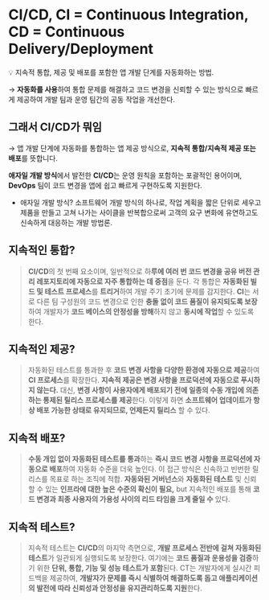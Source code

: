 # CI/CD, CI = Continuous Integration, CD = Continuous Delivery/Deployment

<aside>
💡 지속적 통합, 제공 및 배포를 포함한 앱 개발 단계를 자동화하는 방법.

</aside>

→ **자동화를 사용**하여 통합 문제를 해결하고 코드 변경을 신뢰할 수 있는 방식으로 빠르게 제공하여 개발 팀과 운영 팀간의 공동 작업을 개선한다.

## 그래서 CI/CD가 뭐임

→ 앱 개발 단계에 자동화를 통합하는 앱 제공 방식으로, **지속적 통합/지속적 제공 또는 배포**를 뜻합니다.

**애자일 개발 방식**에서 발전한 **CI/CD**는 운영 원칙을 포함하는 포괄적인 용어이며, **DevOps** 팀이 코드 변경을 앱에 쉽고 빠르게 구현하도록 지원한다.

- 애자일 개발 방식?
  소프트웨어 개발 방식의 하나로, 작업 계획을 짧은 단위로 세우고 제품을 만들고 고쳐 나가는 사이클을 반복합으로써 고객의 요구 변화에 유연하고도 신속하게 대응하는 개발 방법론.

## 지속적인 통합?

> **CI/CD**의 첫 번째 요소이며, 일반적으로 하**루에 여러 번 코드 변경을 공유 버전 관리 레포지토리에 자동으로 자주 통합하는 데 중점**을 둔다. 각 통합은 **자동화된 빌드 및 테스트 프로세스**를 **트리거**하여 개발 주기 초기에 문제를 감지한다. **CI**는 서로 다른 팀 구성원의 코드 변경으로 인한 **충돌 없이 코드 품질이 유지되도록 보장**하여 개발자가 **코드 베이스의 안정성을 방해**하지 않고 **동시에 작업**할 수 있도록 한다.

## 지속적인 제공?

> 자동화된 테스트를 통과한 후 **코드 변경 사항을 다양한 환경에 자동으로 제공**하여 **CI 프로세스**를 확장한다. **지속적 제공은 변경 사항을 프로덕션에 자동으로 푸시하지 않는다.** 대신, **변경 사항이 사용자에게 배포되기 전에 일종의 수동 개입에 의존하는 통제된 릴리스 프로세스를 제공**한다. 이렇게 하면 **소프트웨어 업데이트가 항상 배포 가능한 상태로 유지되므로, 언제든지 릴리스** 할 수 있다.

## 지속적 배포?

> **수동 개입 없이 자동화된 테스트를 통과**하는 **즉시 코드 변경 사항을 프로덕션에 자동으로 배포**하여 자동화 수준을 더욱 높인다. 이 접근 방식은 신속하고 빈번한 릴리스를 목표로 하는 조직에 적합. **자동와된 거버넌스**와 **자동화된 테스트** 및 신뢰할 수 있는 **인프라에 대한 높은 수준의 확신이 필요,** but 지속적인 배포를 통해 **코드 변경과 최종 사용자의 가용성 사이의 리드 타임을 크게 줄일 수** 있다.

## 지속적 테스트?

> 지속적 테스트는 **CI/CD**의 마지막 측면으로, **개발 프로세스 전반에 걸쳐 자동화된 테스트**가 일관되게 실행되도록 보장한다. 여기에는 **코드 품질과 운용성을 검증**하기 위한 **단위, 통합, 기능 및 성능 테스트가 포함**된다. CT는 개발자에게 실시간 피드백을 제공하여, **개발자가 문제를 즉시 식별하여 해결하도록 돕고 애플리케이션의 발전에 따라 신뢰성과 안정성을 유지관리하도록 지원**한다.
